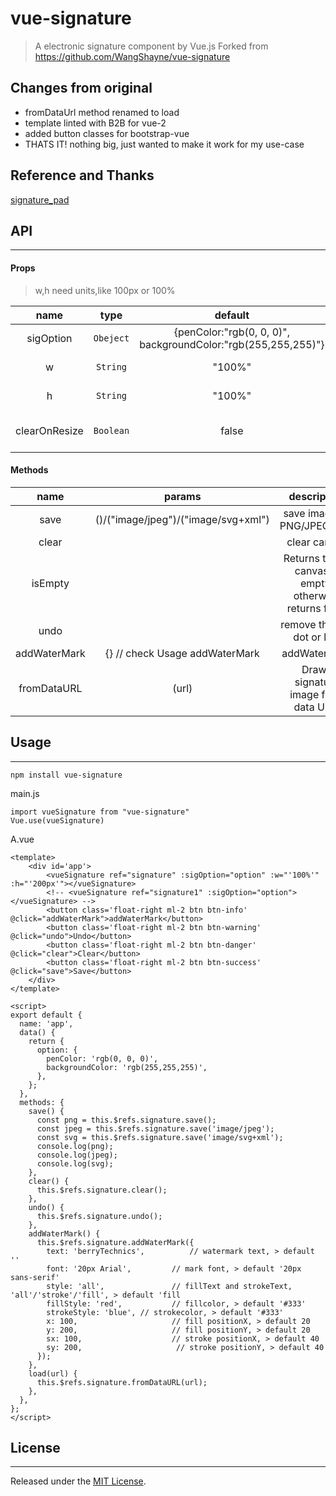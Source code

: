 # vue-signature

> A electronic signature component by Vue.js
> Forked from https://github.com/WangShayne/vue-signature

## Changes from original
* fromDataUrl method renamed to load
* template linted with B2B for vue-2
* added button classes for bootstrap-vue
* THATS IT! nothing big, just wanted to make it work for my use-case



## Reference and Thanks
[signature_pad](https://github.com/szimek/signature_pad)

## API
---
#### Props
> w,h need units,like 100px or 100%

| name          |     type      |           default         |       description             |
|:-------------:|:-------------:|:-------------------------:|   :-----------------:         |
| sigOption     | `Obeject`     | {penColor:"rgb(0, 0, 0)", backgroundColor:"rgb(255,255,255)"} |     penColor, backgroundColor  |
|        w      | `String`      |         "100%"            |parent container width  |
|        h      | `String`      |         "100%"            |parent container height |
|  clearOnResize  | `Boolean`     |          false          |Canvas is cleared on window resize|


#### Methods
| name              |  params                                       | description  |
| :-------------:   |:-------------:                                |:-------------:|
| save              | 			()/("image/jpeg")/("image/svg+xml") | save image as PNG/JPEG/SVG |
| clear             |                                   			| clear canvas |
| isEmpty           |                                   			| Returns true if canvas is empty, otherwise returns false |
| undo             |                                   			| remove the last dot or line |
| addWaterMark      |           {} // check Usage addWaterMark    | addWaterMark
| fromDataURL      |          (url)    | Draws signature image from data URL.


## Usage
---

``` 
npm install vue-signature 
```

main.js

```
import vueSignature from "vue-signature"
Vue.use(vueSignature)
```
A.vue

```
<template>
    <div id='app'>
        <vueSignature ref="signature" :sigOption="option" :w="'100%'" :h="'200px'"></vueSignature>
        <!-- <vueSignature ref="signature1" :sigOption="option"></vueSignature> -->
        <button class='float-right ml-2 btn btn-info' @click="addWaterMark">addWaterMark</button>
        <button class='float-right ml-2 btn btn-warning' @click="undo">Undo</button>
        <button class='float-right ml-2 btn btn-danger' @click="clear">Clear</button>
        <button class='float-right ml-2 btn btn-success' @click="save">Save</button>
    </div>
</template>

<script>
export default {
  name: 'app',
  data() {
    return {
      option: {
        penColor: 'rgb(0, 0, 0)',
        backgroundColor: 'rgb(255,255,255)',
      },
    };
  },
  methods: {
    save() {
      const png = this.$refs.signature.save();
      const jpeg = this.$refs.signature.save('image/jpeg');
      const svg = this.$refs.signature.save('image/svg+xml');
      console.log(png);
      console.log(jpeg);
      console.log(svg);
    },
    clear() {
      this.$refs.signature.clear();
    },
    undo() {
      this.$refs.signature.undo();
    },
    addWaterMark() {
      this.$refs.signature.addWaterMark({
        text: 'berryTechnics',          // watermark text, > default ''
        font: '20px Arial',         // mark font, > default '20px sans-serif'
        style: 'all',               // fillText and strokeText,  'all'/'stroke'/'fill', > default 'fill
        fillStyle: 'red',           // fillcolor, > default '#333'
        strokeStyle: 'blue', // strokecolor, > default '#333'
        x: 100,                     // fill positionX, > default 20
        y: 200,                     // fill positionY, > default 20
        sx: 100,                    // stroke positionX, > default 40
        sy: 200,                     // stroke positionY, > default 40
      });
    },
    load(url) {
      this.$refs.signature.fromDataURL(url);
    },
  },
};
</script>

```


## License
---
Released under the [MIT License](https://opensource.org/licenses/MIT).
